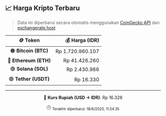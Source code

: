 

<!-- HARGA_KRIPTO -->
## 📈 Harga Kripto Terbaru

> Data ini diperbarui secara otomatis menggunakan [CoinGecko API](https://www.coingecko.com/) dan [exchangerate.host](https://exchangerate.host/)

<div align="center">

| 🪙 Token | 💰 Harga (IDR) |
|:------:|---------------:|
| 🟠 **Bitcoin (BTC)**   | Rp 1.720.960.107 |
| 🔵 **Ethereum (ETH)**  | Rp 41.426.260 |
| 🟣 **Solana (SOL)**    | Rp 2.430.966 |
| 🟢 **Tether (USDT)**   | Rp 16.330 |

---

💱 **Kurs Rupiah (USD → IDR)**: Rp 16.326

🕒 <sub>Terakhir diperbarui: 18/6/2025, 11.54.35</sub>

</div>
<!-- /HARGA_KRIPTO -->